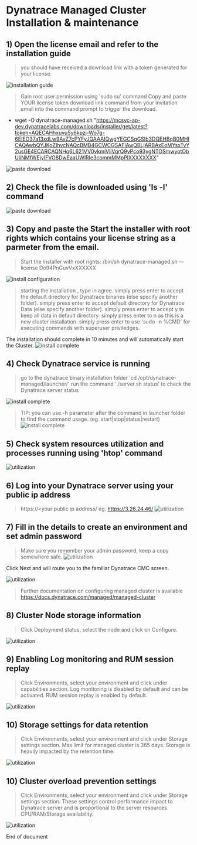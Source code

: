 # Dynatrace Managed Cluster Installation & maintenance

## 1) Open the license email and refer to the installation guide 
> you should have received a download link with a token generated for your license.

![installation guide](https://github.com/hakansuku/D1APACTraining/blob/main/images/managed/installationmail.png?raw=true)
> Gain root user permission using 'sudo su' command
Copy and paste YOUR license token download link command from your invitation email into the command prompt to trigger the download.
- wget -O dynatrace-managed.sh "https://mcsvc-ap-dev.dynatracelabs.com/downloads/installer/get/latest?token=AQECAHhxuvu5y6kpzj-Wo7g-6EIEO37a13xdLw9AvZ7cPYFyJQAAAIQwgYEGCSqGSIb3DQEHBqB0MHICAQAwbQYJKoZIhvcNAQcBMB4GCWCGSAFlAwQBLjARBAxEoMYsxTvY2usGE4ECARCAQNHq6L621VV0vkmiVliVqrQ9vPco93ygNTOSmwyotObUliNMfWEjyIFVO8DwEaaUWlRIe3commMMpPlXXXXXXXX"

![paste download](https://github.com/hakansuku/D1APACTraining/blob/main/images/managed/downloadDT.png?raw=true)

## 2) Check the file is downloaded using 'ls -l' command
![paste download](https://github.com/hakansuku/D1APACTraining/blob/main/images/managed/DTmanagedsh.png?raw=true)

## 3) Copy and paste the Start the installer with root rights which contains your license string as a parmeter from the email.
> 	Start the installer with root rights:
/bin/sh dynatrace-managed.sh --license Do94PnGuvVxXXXXXX 

![install configuration](https://github.com/hakansuku/D1APACTraining/blob/main/images/managed/install.png?raw=true)

> starting the installation , type in agree. 
simply press enter to accept the default directory for Dynatrace binaries (else specify another folder).
simply press enter to accept default directory for Dynatrace Data (else specify another folder).
simply press enter to accept y to keep all data in default directory.
simply press enter to n as this is a new cluster installation.
simply press enter to use 'sudo -n %CMD' for executing commands with superuser priviledges.

The installation should complete in 10 minutes and will automatically start the Cluster.
![install complete](https://github.com/hakansuku/D1APACTraining/blob/main/images/managed/installcomplete.png?raw=true)

## 4) Check Dynatrace service is running 
> go to the dynatrace binary installation folder 'cd /opt/dynatrace-managed/launcher/'
run the command './server.sh status' to check the Dynatrace server status

![install complete](https://github.com/hakansuku/D1APACTraining/blob/main/images/managed/serverstatus.png?raw=true)

> TIP: you can use -h parameter after the command in launcher folder to find the command usage.  (eg. start|stop|status|restart)
![install complete](https://github.com/hakansuku/D1APACTraining/blob/main/images/managed/launchercommands.png?raw=true)

## 5) Check system resources utilization and processes running using 'htop' command
![utilization](https://github.com/hakansuku/D1APACTraining/blob/main/images/managed/DThtop.png?raw=true)

## 6) Log into your Dynatrace server using your public ip address 
> https://<your public ip address/
eg. https://3.26.24.46/
![utilization](https://github.com/hakansuku/D1APACTraining/blob/main/images/managed/loginDT.png?raw=true)

## 7) Fill in the details to create an environment and set admin password
>Make sure you remember your admin password, keep a copy somewhere safe.
![utilization](https://github.com/hakansuku/D1APACTraining/blob/main/images/managed/createenvironment.png?raw=true)

Click Next and will route you to the familiar Dynatrace CMC screen.

![utilization](https://github.com/hakansuku/D1APACTraining/blob/main/images/managed/CMC.png?raw=true)
> Further documentation on configuring managed cluster is available 
https://docs.dynatrace.com/managed/managed-cluster

## 8) Cluster Node storage information
> Click Deployment status, select the node and click on Configure.

![utilization](https://github.com/hakansuku/D1APACTraining/blob/main/images/managed/nodestorage.png?raw=true)

## 9) Enabling Log monitoring and RUM session replay
> Click Environments, select your environment and click under capabilities section.
Log monitoring is disabled by default and can be activated.
RUM session replay is enabled by default.

![utilization](https://github.com/hakansuku/D1APACTraining/blob/main/images/managed/logmonitoring.png?raw=true)

## 10) Storage settings for data retention
> Click Environments, select your environment and click under Storage settings section.
Max limit for managed cluster is 365 days. Storage is heavily impacted by the retention time.

![utilization](https://github.com/hakansuku/D1APACTraining/blob/main/images/managed/retentiontimes.png?raw=true)

## 10) Cluster overload prevention settings
> Click Environments, select your environment and click under Storage settings section.
These settings control performance impact to Dynatrace server and is proportional to the server resources CPU/RAM/Storage availability.

![utilization](https://github.com/hakansuku/D1APACTraining/blob/main/images/managed/clusteroverload.png?raw=true)

End of document
